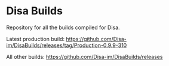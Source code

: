# Disa Builds

Repository for all the builds compiled for Disa.

Latest production build: https://github.com/Disa-im/DisaBuilds/releases/tag/Production-0.9.9-310

All other builds: https://github.com/Disa-im/DisaBuilds/releases
